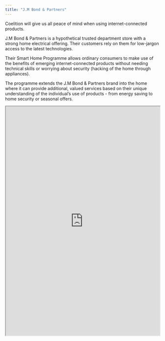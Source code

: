 ```yaml
---
title: "J.M Bond & Partners"
---
```


Coelition will give us all peace of mind when using internet-connected products.

J.M Bond & Partners is a hypothetical trusted department store with a strong home electrical offering. Their customers rely on them for low-jargon access to the latest technologies.

Their Smart Home Programme allows ordinary consumers to make use of the benefits of emerging internet-connected products without needing technical skills or worrying about security (hacking of the home through appliances).

The programme extends the J.M Bond & Partners brand into the home where it can provide additional, valued services based on their unique understanding of the individual’s use of products - from energy saving to home security or seasonal offers.

<iframe height="750" width="100%" src="https://ewelton.github.io/ktest/wiki.html#J.M%20Bond%20&%20Partners"></iframe>
